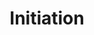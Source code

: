 ---
# Featured tags need to have either the `list` or `grid` layout (PRO only).
layout: list

# The title of the tag's page.
title: Initiation

# The name of the tag, used in a post's front matter (e.g. tags: [<slug>]).
slug: Initiation

---